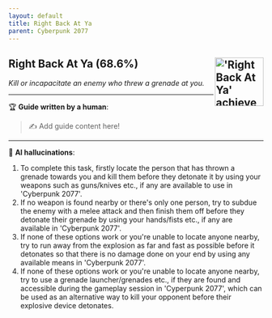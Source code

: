 ```yaml
---
layout: default
title: Right Back At Ya
parent: Cyberpunk 2077
---
```


## Right Back At Ya (68.6%) <img align="right" src="https://cdn.cloudflare.steamstatic.com/steamcommunity/public/images/apps/1091500/33a8a122a08532ec727598142e6b5689ae7eed8b.jpg" alt="'Right Back At Ya' achievement icon" width="96" height="96">

_Kill or incapacitate an enemy who threw a grenade at you._

---

:trophy: **Guide written by a human**:

> :writing_hand: Add guide content here!

---

:robot: **AI hallucinations**:

1. To complete this task, firstly locate the person that has thrown a grenade towards you and kill them before they detonate it by using your weapons such as guns/knives etc., if any are available to use in 'Cyberpunk 2077'.
2. If no weapon is found nearby or there's only one person, try to subdue the enemy with a melee attack and then finish them off before they detonate their grenade by using your hands/fists etc., if any are available in 'Cyberpunk 2077'.
3. If none of these options work or you're unable to locate anyone nearby, try to run away from the explosion as far and fast as possible before it detonates so that there is no damage done on your end by using any available means in 'Cyberpunk 2077'.
4. If none of these options work or you're unable to locate anyone nearby, try to use a grenade launcher/grenades etc., if they are found and accessible during the gameplay session in 'Cyperpunk 2077', which can be used as an alternative way to kill your opponent before their explosive device detonates.
